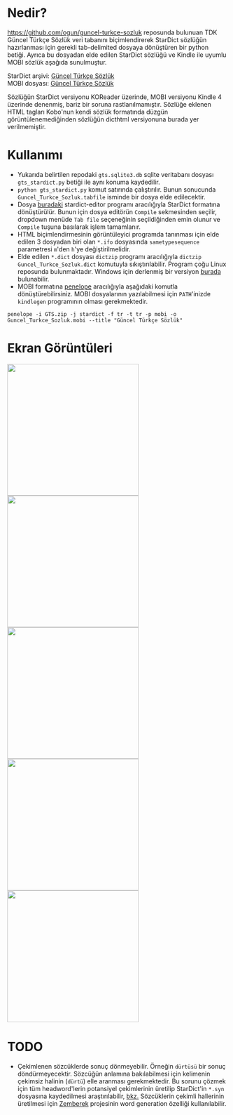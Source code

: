 # Nedir?
https://github.com/ogun/guncel-turkce-sozluk reposunda bulunuan TDK Güncel Türkçe Sözlük veri tabanını biçimlendirerek StarDict sözlüğün hazırlanması için gerekli tab-delimited dosyaya dönüştüren bir python betiği. Ayrıca bu dosyadan elde edilen StarDict sözlüğü ve Kindle ile uyumlu MOBI sözlük aşağıda sunulmuştur.

StarDict arşivi: [Güncel Türkçe Sözlük](dicts/GTS.zip)  
MOBI dosyası: [Güncel Türkçe Sözlük](dicts/Guncel_Turkce_Sozluk.mobi)

Sözlüğün StarDict versiyonu KOReader üzerinde, MOBI versiyonu Kindle 4 üzerinde denenmiş, bariz bir soruna rastlanılmamıştır. Sözlüğe eklenen HTML tagları Kobo'nun kendi sözlük formatında düzgün görüntülenemediğinden sözlüğün dicthtml versiyonuna burada yer verilmemiştir.

# Kullanımı

- Yukarıda belirtilen repodaki `gts.sqlite3.db` sqlite veritabanı dosyası `gts_stardict.py` betiği ile aynı konuma kaydedilir.
- `python gts_stardict.py` komut satırında çalıştırılır. Bunun sonucunda `Guncel_Turkce_Sozluk.tabfile` isminde bir dosya elde edilecektir.
- Dosya [buradaki](https://code.google.com/archive/p/stardict-3/downloads) stardict-editor programı aracılığıyla StarDict formatına dönüştürülür. Bunun için dosya editörün `Compile` sekmesinden seçilir, dropdown menüde `Tab file` seçeneğinin seçildiğinden emin olunur ve `Compile` tuşuna basılarak işlem tamamlanır.
- HTML biçimlendirmesinin görüntüleyici programda tanınması için elde edilen 3 dosyadan biri olan `*.ifo` dosyasında `sametypesequence` parametresi `m`'den `h`'ye değiştirilmelidir.
- Elde edilen `*.dict` dosyası `dictzip` programı aracılığıyla `dictzip Guncel_Turkce_Sozluk.dict` komutuyla sıkıştırılabilir. Program çoğu Linux reposunda bulunmaktadır. Windows için derlenmiş bir versiyon [burada](https://github.com/Tvangeste/dictzip-win32) bulunabilir.
- MOBI formatına [penelope](https://github.com/pettarin/penelope) aracılığıyla aşağıdaki komutla dönüştürebilirsiniz. MOBI dosyalarının yazılabilmesi için `PATH`'inizde `kindlegen` programının olması gerekmektedir.

```
penelope -i GTS.zip -j stardict -f tr -t tr -p mobi -o Guncel_Turkce_Sozluk.mobi --title "Güncel Türkçe Sözlük"
```

# Ekran Görüntüleri
<p float="left">
<img src="https://github.com/anezih/gts_stardict_mobi/raw/main/img/Reader_2022-01-11_203535.png" width="300px">
<img src="https://github.com/anezih/gts_stardict_mobi/raw/main/img/Reader_2022-01-12_010753.png" width="300px">
<img src="https://github.com/anezih/gts_stardict_mobi/raw/main/img/screen_shot-25906.gif" width="300px">
<img src="https://github.com/anezih/gts_stardict_mobi/raw/main/img/screen_shot-25907.gif" width="300px">
<img src="https://github.com/anezih/gts_stardict_mobi/raw/main/img/screen_shot-25904.gif" width="300px">
</p>

# TODO
- Çekimlenen sözcüklerde sonuç dönmeyebilir. Örneğin `dürtüsü` bir sonuç döndürmeyecektir. Sözcüğün anlamına bakılabilmesi için kelimenin çekimsiz halinin (`dürtü`) elle aranması gerekmektedir. Bu sorunu çözmek için tüm headword'lerin potansiyel çekimlerinin üretilip StarDict'in `*.syn` dosyasına kaydedilmesi araştırılabilir, [bkz.](https://github.com/huzheng001/stardict-3/blob/96b96d89eab5f0ad9246c2569a807d6d7982aa84/dict/doc/StarDictFileFormat#L216) Sözcüklerin çekimli hallerinin üretilmesi için [Zemberek](https://github.com/ahmetaa/zemberek-nlp/tree/master/morphology#word-generation) projesinin word generation özelliği kullanılabilir.

